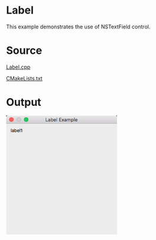 # Label

This example demonstrates the use of NSTextField control.

# Source

[Label.cpp](./Label.cpp)

[CMakeLists.txt](./CMakeLists.txt)

# Output

![GitHub Logo](../../docs/Pictures/Label.png)
